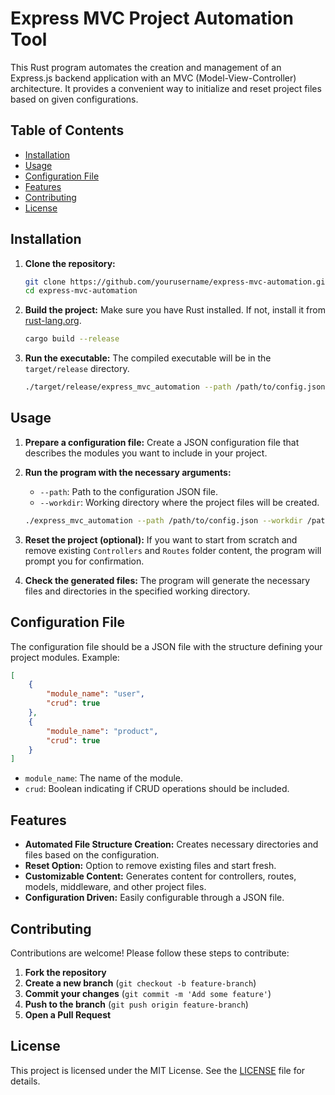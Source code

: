 # Express MVC Project Automation Tool

This Rust program automates the creation and management of an Express.js backend application with an MVC (Model-View-Controller) architecture. It provides a convenient way to initialize and reset project files based on given configurations.

## Table of Contents

- [Installation](#installation)
- [Usage](#usage)
- [Configuration File](#configuration-file)
- [Features](#features)
- [Contributing](#contributing)
- [License](#license)

## Installation

1. **Clone the repository:**
   ```sh
   git clone https://github.com/yourusername/express-mvc-automation.git
   cd express-mvc-automation
   ```

2. **Build the project:**
   Make sure you have Rust installed. If not, install it from [rust-lang.org](https://www.rust-lang.org/).

   ```sh
   cargo build --release
   ```

3. **Run the executable:**
   The compiled executable will be in the `target/release` directory.

   ```sh
   ./target/release/express_mvc_automation --path /path/to/config.json --workdir /path/to/workdir
   ```

## Usage

1. **Prepare a configuration file:**
   Create a JSON configuration file that describes the modules you want to include in your project.

2. **Run the program with the necessary arguments:**
   - `--path`: Path to the configuration JSON file.
   - `--workdir`: Working directory where the project files will be created.

   ```sh
   ./express_mvc_automation --path /path/to/config.json --workdir /path/to/workdir
   ```

3. **Reset the project (optional):**
   If you want to start from scratch and remove existing `Controllers` and `Routes` folder content, the program will prompt you for confirmation.

4. **Check the generated files:**
   The program will generate the necessary files and directories in the specified working directory.

## Configuration File

The configuration file should be a JSON file with the structure defining your project modules. Example:

```json
[
    {
        "module_name": "user",
        "crud": true
    },
    {
        "module_name": "product",
        "crud": true
    }
]
```

- `module_name`: The name of the module.
- `crud`: Boolean indicating if CRUD operations should be included.

## Features

- **Automated File Structure Creation:** Creates necessary directories and files based on the configuration.
- **Reset Option:** Option to remove existing files and start fresh.
- **Customizable Content:** Generates content for controllers, routes, models, middleware, and other project files.
- **Configuration Driven:** Easily configurable through a JSON file.

## Contributing

Contributions are welcome! Please follow these steps to contribute:

1. **Fork the repository**
2. **Create a new branch** (`git checkout -b feature-branch`)
3. **Commit your changes** (`git commit -m 'Add some feature'`)
4. **Push to the branch** (`git push origin feature-branch`)
5. **Open a Pull Request**

## License

This project is licensed under the MIT License. See the [LICENSE](LICENSE) file for details.
